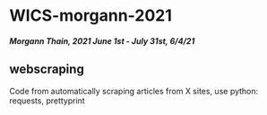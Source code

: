 # WICS-morgann-2021
#### *Morgann Thain, 2021 June 1st - July 31st, 6/4/21*

## webscraping
Code from automatically scraping articles from X sites, use python: requests, prettyprint
